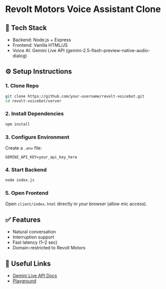 # Revolt Motors Voice Assistant Clone

## 🧠 Tech Stack
- Backend: Node.js + Express
- Frontend: Vanilla HTML/JS
- Voice AI: Gemini Live API (gemini-2.5-flash-preview-native-audio-dialog)

## ⚙️ Setup Instructions

### 1. Clone Repo
```bash
git clone https://github.com/your-username/revolt-voicebot.git
cd revolt-voicebot/server
```

### 2. Install Dependencies
```bash
npm install
```

### 3. Configure Environment
Create a `.env` file:
```
GEMINI_API_KEY=your_api_key_here
```

### 4. Start Backend
```bash
node index.js
```

### 5. Open Frontend
Open `client/index.html` directly in your browser (allow mic access).

## ✅ Features
- Natural conversation
- Interruption support
- Fast latency (1–2 sec)
- Domain-restricted to Revolt Motors

## 🔗 Useful Links
- [Gemini Live API Docs](https://ai.google.dev/gemini-api/docs/live)
- [Playground](https://aistudio.google.com/live)
